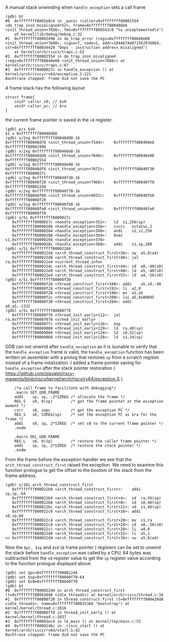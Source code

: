 
A manual stack unwinding when ```handle_exception``` sets a call frame

```
(gdb) bt
#0  0xffffffff8002e0c4 in _panic (caller=0xffffffff80002554 <do_trap_insn_misaligned+52>, frame=0xffffffff80040de8 <init_thread_union+7656>, fmt=0xffffffff800343c8 "%s unimplemented\n")
    at kernel/lib/debug/debug.c:32
#1  0xffffffff80002490 in do_trap_error (regs=0xffffffff80040e08 <init_thread_union+7688>, signo=7, code=1, addr=18446744071562076884, str=0xffffffff80034420 "Oops - instruction address misaligned")
    at kernel/arch/riscv/traps.c:52
#2  0xffffffff80002554 in do_trap_insn_misaligned (regs=0xffffffff80040e08 <init_thread_union+7688>) at kernel/arch/riscv/traps.c:67
#3  0xffffffff8000027c in handle_exception () at kernel/arch/riscv/rv64/exception.S:221
Backtrace stopped: frame did not save the PC
```

A frame stack has the following layout
```
struct frame{
    coid* caller_s0; // $s0
    void* caller_pc; // $ra
}
```
the current frame pointer is saved in the ```s0``` register.

```
(gdb) p/x $s0
$1 = 0xffffffff80040d88
(gdb) x/2xg 0xffffffff80040d88-16
0xffffffff80040d78 <init_thread_union+7544>:	0xffffffff80040de8	0xffffffff80002490
(gdb) x/2xg 0xffffffff80040de8-16
0xffffffff80040dd8 <init_thread_union+7640>:	0xffffffff80040e08	0xffffffff80002554
(gdb) x/2xg 0xffffffff80040e08-16
0xffffffff80040df8 <init_thread_union+7672>:	0xffffffff80040f30	0xffffffff8000027c
(gdb) x/2xg 0xffffffff80040f30-16
0xffffffff80040f20 <init_thread_union+7968>:	0xffffffff80040f70	0xffffffff800022d4
(gdb) x/2xg 0xffffffff80040f70-16
0xffffffff80040f60 <init_thread_union+8032>:	0xffffffff80040fb0	0xffffffff80008f20
(gdb) x/2xg 0xffffffff80040fb0-16
0xffffffff80040fa0 <init_thread_union+8096>:	0xffffffff80040fe0	0xffffffff80008ff8
(gdb) x/5i 0xffffffff8000027c
   0xffffffff8000027c <handle_exception+352>:	ld	s1,256(sp)
   0xffffffff80000280 <handle_exception+356>:	csrci	sstatus,2
   0xffffffff80000284 <handle_exception+360>:	andi	s1,s1,256
   0xffffffff80000288 <handle_exception+364>:	bnez	s1,0xffffffff80000294 <handle_exception+376>
   0xffffffff8000028c <handle_exception+368>:	addi	s1,sp,280
(gdb) x/5i 0xffffffff800022d4
   0xffffffff800022d4 <arch_thread_construct_first+36>:	sw	a5,0(a4)
   0xffffffff800022d8 <arch_thread_construct_first+40>:	jal	ra,0xffffffff800021e4 <current_thread_info>
   0xffffffff800022dc <arch_thread_construct_first+44>:	sd	a0,-40(s0)
   0xffffffff800022e0 <arch_thread_construct_first+48>:	ld	a5,-40(s0)
   0xffffffff800022e4 <arch_thread_construct_first+52>:	ld	a4,-56(s0)
(gdb) x/5i 0xffffffff80008f20
   0xffffffff80008f20 <thread_construct_first+188>:	addi	a5,s0,-48
   0xffffffff80008f24 <thread_construct_first+192>:	li	a2,0
   0xffffffff80008f28 <thread_construct_first+196>:	mv	a1,a5
   0xffffffff80008f2c <thread_construct_first+200>:	lui	a5,0x80045
   0xffffffff80008f30 <thread_construct_first+204>:	addi	a0,a5,-1232
(gdb) x/5i 0xffffffff80008ff8
   0xffffffff80008ff8 <thread_init_early+112>:	jal	ra,0xffffffff80007678 <sched_init_early>
   0xffffffff80008ffc <thread_init_early+116>:	nop
   0xffffffff80009000 <thread_init_early+120>:	ld	ra,40(sp)
   0xffffffff80009004 <thread_init_early+124>:	ld	s0,32(sp)
   0xffffffff80009008 <thread_init_early+128>:	ld	s1,24(sp)
```
  
GDB can not unwind after ```handle_exception``` as it is isunable to verify that the ```handle_exception``` frame is valid, the ```handle_exception``` function has been written on assembler with a prolog that restores ```sp``` from a scratch register instead of a frame initalization. I added a frame pointer saving for ```handle_exception``` after the stack pointer restoration ( https://github.com/slavaim/riscv-magenta/blob/riscv/kernel/arch/riscv/rv64/exception.S ).  
  

```
    /*a call frame to facilitate with debugging*/
    .macro SET_GDB_FRAME
    addi    sp, sp, -2*SZREG /* allocate the frame */
    REG_S   s0, 0(sp)        /* get the frame pointer at the exception moment */
    csrr    s0, sepc         /* get the exception PC */
    REG_S   s0, SZREG(sp)    /* set the exception PC as $ra for the frame */
    addi    s0, sp, 2*SZREG  /* set s0 to the current frame pointer */
    .endm

    .macro DEL_GDB_FRAME
    REG_L   s0, 0(sp)        /* restore the caller frame pointer */
    addi    sp, sp, 2*SZREG  /* restore the stack pointer */
    .endm
```

From the frame before the exception handler we see that the ```arch_thread_construct_first``` raised the exception.
We need to examine this function prologue to get the offset to the bootom of the stack from the frame address.

```
(gdb) x/10i arch_thread_construct_first
   0xffffffff800022b0 <arch_thread_construct_first>:	addi	sp,sp,-64
   0xffffffff800022b4 <arch_thread_construct_first+4>:	sd	ra,56(sp)
   0xffffffff800022b8 <arch_thread_construct_first+8>:	sd	s0,48(sp)
   0xffffffff800022bc <arch_thread_construct_first+12>:	sd	s1,40(sp)
   0xffffffff800022c0 <arch_thread_construct_first+16>:	addi	s0,sp,64
   0xffffffff800022c4 <arch_thread_construct_first+20>:	mv	s1,ra
   0xffffffff800022c8 <arch_thread_construct_first+24>:	sd	a0,-56(s0)
   0xffffffff800022cc <arch_thread_construct_first+28>:	li	a4,0
   0xffffffff800022d0 <arch_thread_construct_first+32>:	li	a5,1
=> 0xffffffff800022d4 <arch_thread_construct_first+36>:	sw	a5,0(a4)
```

Now the ```$pc, $sp``` and ```$s0``` (a frame pointer ) registers can be set to unwind the stack before ```handle_exception``` was called by a CPU. 64 bytes was subtracted from the ```s0``` register value to get the ```sp``` register value according to the function prologue displayed above.

```
(gdb) set $pc=0xffffffff800022d4
(gdb) set $sp=0xffffffff80040f70-64
(gdb) set $s0=0xffffffff80040f70
(gdb) bt
#0  0xffffffff800022d4 in arch_thread_construct_first (t=0xffffffff800426d8 <idle_threads>) at kernel/arch/riscv/thread.c:34
#1  0xffffffff80008f20 in thread_construct_first (t=0xffffffff800426d8 <idle_threads>, name=0xffffffff80035368 "bootstrap") at kernel/kernel/thread.c:1016
#2  0xffffffff80008ff8 in thread_init_early () at kernel/kernel/thread.c:1037
#3  0xffffffff80003ec4 in lk_main () at kernel/top/main.c:53
#4  0xffffffff8000146c in _riscv_start () at kernel/arch/riscv/rv64/start.S:42
Backtrace stopped: frame did not save the PC
```
